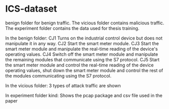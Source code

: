 # ICS-dataset
benign folder for benign traffic.
The vicious folder contains malicious traffic.
The experiment folder contains the data used for thesis training.



In the benign folder:
CJ1 Turns on the industrial control device but does not manipulate it in any way.
CJ2 Start the smart meter module.
CJ3 Start the smart meter module and manipulate the real-time reading of the device's operating values.
CJ4 Switch off the smart meter module and manipulate the remaining modules that communicate using the S7 protocol.
CJ5 Start the smart meter module and control the real-time reading of the device operating values, shut down the smart meter module and control the rest of the modules communicating using the S7 protocol.



In the vicious folder:
3 types of attack traffic are shown



In experiment folder kind:
Shows the pcap package and csv file used in the paper
